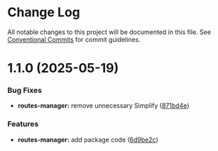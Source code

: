 # Change Log

All notable changes to this project will be documented in this file.
See [Conventional Commits](https://conventionalcommits.org) for commit guidelines.

# 1.1.0 (2025-05-19)

### Bug Fixes

- **routes-manager:** remove unnecessary Simplify ([871bd4e](https://github.com/homer0/packages/commit/871bd4e66fa97603c8b6cab474ab552d30bc0f90))

### Features

- **routes-manager:** add package code ([6d9be2c](https://github.com/homer0/packages/commit/6d9be2cb9c27d46a64f70f180416923bd202b307))
